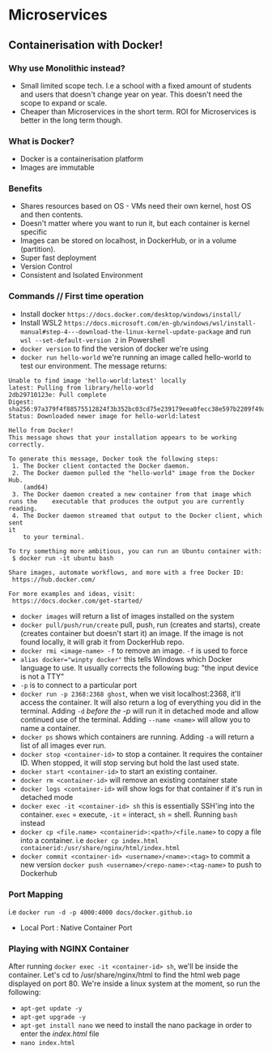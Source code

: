 # Microservices

## Containerisation with Docker!

### Why use Monolithic instead?
- Small limited scope tech. I.e a school with a fixed amount of students and users that doesn't change year on year. This doesn't need the scope to expand or scale.
- Cheaper than Microservices in the short term. ROI for Microservices is better in the long term though. 

### What is Docker?

- Docker is a containerisation platform
- Images are immutable

### Benefits
- Shares resources based on OS - VMs need their own kernel, host OS and then contents.
- Doesn't matter where you want to run it, but each container is kernel specific
- Images can be stored on localhost, in DockerHub, or in a volume (partition).
- Super fast deployment
- Version Control
- Consistent and Isolated Environment

### Commands // First time operation
- Install docker `https://docs.docker.com/desktop/windows/install/`
- Install WSL2 `https://docs.microsoft.com/en-gb/windows/wsl/install-manual#step-4---download-the-linux-kernel-update-package` and run `wsl --set-default-version 2` in Powershell
- `docker version` to find the version of docker we're using
- `docker run hello-world` we're running an image called hello-world to test our environment. The message returns: 
```
Unable to find image 'hello-world:latest' locally
latest: Pulling from library/hello-world
2db29710123e: Pull complete
Digest: sha256:97a379f4f88575512824f3b352bc03cd75e239179eea0fecc38e597b2209f49a
Status: Downloaded newer image for hello-world:latest

Hello from Docker!
This message shows that your installation appears to be working correctly.  

To generate this message, Docker took the following steps:
 1. The Docker client contacted the Docker daemon.
 2. The Docker daemon pulled the "hello-world" image from the Docker Hub.   
    (amd64)
 3. The Docker daemon created a new container from that image which runs the    executable that produces the output you are currently reading.
 4. The Docker daemon streamed that output to the Docker client, which sent 
it
    to your terminal.

To try something more ambitious, you can run an Ubuntu container with:      
 $ docker run -it ubuntu bash

Share images, automate workflows, and more with a free Docker ID:
 https://hub.docker.com/

For more examples and ideas, visit:
 https://docs.docker.com/get-started/
 ```
- `docker images` will return a list of images installed on the system
- `docker pull/push/run/create` pull, push, run (creates and starts), create (creates container but doesn't start it) an image. If the image is not found locally, it will grab it from DockerHub repo. 
- `docker rmi <image-name> -f` to remove an image. `-f` is used to force
- `alias docker="winpty docker"` this tells Windows which Docker language to use. It usually corrects the following bug: "the input device is not a TTY"
- `-p` is to connect to a particular port
- `docker run -p 2368:2368 ghost`, when we visit localhost:2368, it'll access the container. It will also return a log of everything you did in the terminal. Adding `-d` _before the -p_ will run it in detached mode and allow continued use of the terminal. Adding `--name <name>` will allow you to name a container.
- `docker ps` shows which containers are running. Adding `-a` will return a list of all images ever run.
- `docker stop <container-id>` to stop a container. It requires the container ID. When stopped, it will stop serving but hold the last used state. 
- `docker start <container-id>` to start an existing container.
- `docker rm <container-id>` will remove an existing container state
- `docker logs <container-id>` will show logs for that container if it's run in detached mode
- `docker exec -it <container-id> sh` this is essentially SSH'ing into the container. `exec` = execute, `-it` = interact, `sh` = shell. Running `bash` instead 
- `docker cp <file.name> <containerid>:<path>/<file.name>` to copy a file into a container. i.e `docker cp index.html containerid:/usr/share/nginx/html/index.html` 
- `docker commit <container-id> <username>/<name>:<tag>` to commit a new version 
`docker push <username>/<repo-name>:<tag-name>` to push to Dockerhub

### Port Mapping

i.e `docker run -d -p 4000:4000 docs/docker.github.io`
- Local Port : Native Container Port

### Playing with NGINX Container

After running `docker exec -it <container-id> sh`, we'll be inside the container.
Let's cd to /usr/share/nginx/html to find the html web page displayed on port 80.
We're inside a linux system at the moment, so run the following:
- `apt-get update -y`
- `apt-get upgrade -y`
- `apt-get install nano` we need to install the nano package in order to enter the _index.html_ file
- `nano index.html`